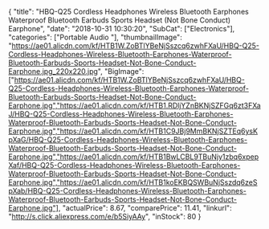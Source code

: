 {
	"title": "HBQ-Q25 Cordless Headphones Wireless Bluetooth Earphones Waterproof Bluetooth Earbuds Sports Headset (Not Bone Conduct) Earphone",
	"date": "2018-10-31 10:30:20",
	"SubCat": ["Electronics"],
	"categories": ["Portable Audio "],
	"thumbnailImage": "https://ae01.alicdn.com/kf/HTB1W.ZoBTlYBeNjSszcq6zwhFXaU/HBQ-Q25-Cordless-Headphones-Wireless-Bluetooth-Earphones-Waterproof-Bluetooth-Earbuds-Sports-Headset-Not-Bone-Conduct-Earphone.jpg_220x220.jpg",
	"BigImage": ["https://ae01.alicdn.com/kf/HTB1W.ZoBTlYBeNjSszcq6zwhFXaU/HBQ-Q25-Cordless-Headphones-Wireless-Bluetooth-Earphones-Waterproof-Bluetooth-Earbuds-Sports-Headset-Not-Bone-Conduct-Earphone.jpg","https://ae01.alicdn.com/kf/HTB1.RDljYZnBKNjSZFGq6zt3FXaJ/HBQ-Q25-Cordless-Headphones-Wireless-Bluetooth-Earphones-Waterproof-Bluetooth-Earbuds-Sports-Headset-Not-Bone-Conduct-Earphone.jpg","https://ae01.alicdn.com/kf/HTB1C9JBj9MmBKNjSZTEq6ysKpXaG/HBQ-Q25-Cordless-Headphones-Wireless-Bluetooth-Earphones-Waterproof-Bluetooth-Earbuds-Sports-Headset-Not-Bone-Conduct-Earphone.jpg","https://ae01.alicdn.com/kf/HTB1BwLCBL9TBuNjy1zbq6xpepXaf/HBQ-Q25-Cordless-Headphones-Wireless-Bluetooth-Earphones-Waterproof-Bluetooth-Earbuds-Sports-Headset-Not-Bone-Conduct-Earphone.jpg","https://ae01.alicdn.com/kf/HTB1koEKBQSWBuNjSszdq6zeSpXab/HBQ-Q25-Cordless-Headphones-Wireless-Bluetooth-Earphones-Waterproof-Bluetooth-Earbuds-Sports-Headset-Not-Bone-Conduct-Earphone.jpg"],
	"actualPrice": 8.67,
	"comparePrice": 11.41,
	"linkurl": "http://s.click.aliexpress.com/e/b5SiyAAy",
	"inStock": 80
}
